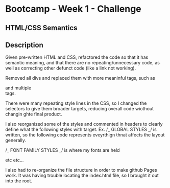 # Bootcamp - Week 1 - Challenge

## HTML/CSS Semantics

## Description

Given pre-written HTML and CSS, refactored the code so that it has semantic meaning, and that there are no repeating/unnecessary code, as well as correcting other defunct code (like a link not working).

Removed all divs and replaced them with more meaninful tags, such as <nav> and multiple <article> tags.

There were many repeating style lines in the CSS, so I changed the selectors to give them broader targets, reducing overall code wiothout changin ghte final product.

I also reorganized some of the styles and commented in headers to clearly define what the following styles with target.
Ex. /_ GLOBAL STYLES _/ is written, so the following code represents eveyrthign thnat affects the layout generally.

/_ FONT FAMILY STYLES _/ is where my fonts are held

etc etc...

I also had to re-organize the file structure in order to make github Pages work. It was having trouble locating the index.html file, so I brought it out into the root.
